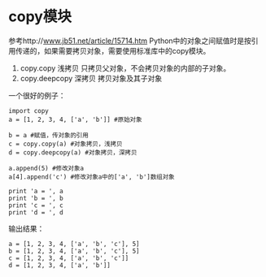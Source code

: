# copy模块
参考http://www.jb51.net/article/15714.htm
Python中的对象之间赋值时是按引用传递的，如果需要拷贝对象，需要使用标准库中的copy模块。
1. copy.copy 浅拷贝 只拷贝父对象，不会拷贝对象的内部的子对象。
2. copy.deepcopy 深拷贝 拷贝对象及其子对象

一个很好的例子：

    import copy
    a = [1, 2, 3, 4, ['a', 'b']] #原始对象

    b = a #赋值，传对象的引用
    c = copy.copy(a) #对象拷贝，浅拷贝
    d = copy.deepcopy(a) #对象拷贝，深拷贝

    a.append(5) #修改对象a
    a[4].append('c') #修改对象a中的['a', 'b']数组对象

    print 'a = ', a
    print 'b = ', b
    print 'c = ', c
    print 'd = ', d
输出结果：

    a = [1, 2, 3, 4, ['a', 'b', 'c'], 5]
    b = [1, 2, 3, 4, ['a', 'b', 'c'], 5]
    c = [1, 2, 3, 4, ['a', 'b', 'c']]
    d = [1, 2, 3, 4, ['a', 'b']]
